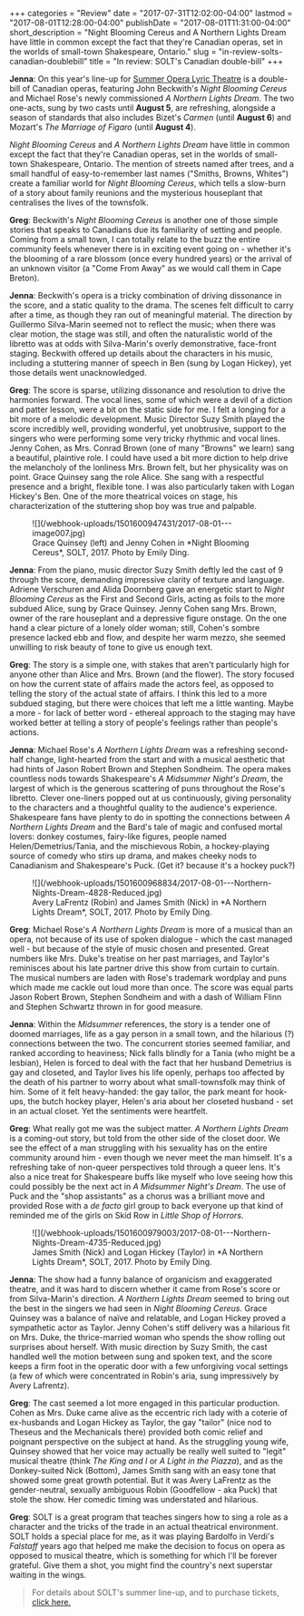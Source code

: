 +++
categories = "Review"
date = "2017-07-31T12:02:00-04:00"
lastmod = "2017-08-01T12:28:00-04:00"
publishDate = "2017-08-01T11:31:00-04:00"
short_description = "Night Blooming Cereus and A Northern Lights Dream have little in common except the fact that they're Canadian operas, set in the worlds of small-town Shakespeare, Ontario."
slug = "in-review-solts-canadian-doublebill"
title = "In review: SOLT&#039;s Canadian double-bill"
+++

**Jenna**: On this year's line-up for [Summer Opera Lyric Theatre](http://www.solt.ca/) is a double-bill of Canadian operas, featuring John Beckwith's *Night Blooming Cereus* and Michael Rose's newly commissioned *A Northern Lights Dream*. The two one-acts, sung by two casts until **August 5**, are refreshing, alongside a season of standards that also includes Bizet's *Carmen* (until **August 6**) and Mozart's *The Marriage of Figaro* (until **August 4**).

*Night Blooming Cereus* and *A Northern Lights Dream* have little in common except the fact that they're Canadian operas, set in the worlds of small-town Shakespeare, Ontario. The mention of streets named after trees, and a small handful of easy-to-remember last names ("Smiths, Browns, Whites") create a familiar world for *Night Blooming Cereus*, which tells a slow-burn of a story about family reunions and the mysterious houseplant that centralises the lives of the townsfolk.

**Greg**: Beckwith's *Night Blooming Cereus* is another one of those simple stories that speaks to Canadians due its familiarity of setting and people. Coming from a small town, I can totally relate to the buzz the entire community feels whenever there is in exciting event going on - whether it's the blooming of a rare blossom (once every hundred years) or the arrival of an unknown visitor (a "Come From Away" as we would call them in Cape Breton).

**Jenna**: Beckwith's opera is a tricky combination of driving dissonance in the score, and a static quality to the drama. The scenes felt difficult to carry after a time, as though they ran out of meaningful material. The direction by Guillermo Silva-Marin seemed not to reflect the music; when there was clear motion, the stage was still, and often the naturalistic world of the libretto was at odds with Silva-Marin's overly demonstrative, face-front staging. Beckwith offered up details about the characters in his music, including a stuttering manner of speech in Ben (sung by Logan Hickey), yet those details went unacknowledged.

**Greg**: The score is sparse, utilizing dissonance and resolution to drive the harmonies forward. The vocal lines, some of which were a devil of a diction and patter lesson, were a bit on the static side for me. I felt a longing for a bit more of a melodic development. Music Director Suzy Smith played the score incredibly well, providing wonderful, yet unobtrusive, support to the singers who were performing some very tricky rhythmic and vocal lines. Jenny Cohen, as Mrs. Conrad Brown (one of many "Browns" we learn) sang a beautiful, plaintive role. I could have used a bit more diction to help drive the melancholy of the lonliness Mrs. Brown felt, but her physicality was on point. Grace Quinsey sang the role Alice. She sang with a respectful presence and a bright, flexible tone. I was also particularly taken with Logan Hickey's Ben. One of the more theatrical voices on stage, his characterization of the stuttering shop boy was true and palpable. 

<figure data-type="image">
![](/webhook-uploads/1501600947431/2017-08-01---image007.jpg)
<figcaption>Grace Quinsey (left) and Jenny Cohen in *Night Blooming Cereus*, SOLT, 2017. Photo by Emily Ding.</figcaption>
</figure>

**Jenna**: From the piano, music director Suzy Smith deftly led the cast of 9 through the score, demanding impressive clarity of texture and language. Adriene Verschuren and Alida Doornberg gave an energetic start to *Night Blooming Cereus* as the First and Second Girls, acting as foils to the more subdued Alice, sung by Grace Quinsey. Jenny Cohen sang Mrs. Brown, owner of the rare houseplant and a depressive figure onstage. On the one hand a clear picture of a lonely older woman; still, Cohen's sombre presence lacked ebb and flow, and despite her warm mezzo, she seemed unwilling to risk beauty of tone to give us enough text.

**Greg**: The story is a simple one, with stakes that aren't particularly high for anyone other than Alice and Mrs. Brown (and the flower). The story focused on how the current state of affairs made the actors feel, as opposed to telling the story of the actual state of affairs. I think this led to a more subdued staging, but there were choices that left me a little wanting. Maybe a more - for lack of better word - ethereal approach to the staging may have worked better at telling a story of people's feelings rather than people's actions. 

**Jenna**: Michael Rose's *A Northern Lights Dream* was a refreshing second-half change, light-hearted from the start and with a musical aesthetic that had hints of Jason Robert Brown and Stephen Sondheim. The opera makes countless nods towards Shakespeare's *A Midsummer Night's Dream*, the largest of which is the generous scattering of puns throughout the Rose's libretto. Clever one-liners popped out at us continuously, giving personality to the characters and a thoughtful quality to the audience's experience. Shakespeare fans have plenty to do in spotting the connections between *A Northern Lights Dream* and the Bard's tale of magic and confused mortal lovers: donkey costumes, fairy-like figures, people named Helen/Demetrius/Tania, and the mischievous Robin, a hockey-playing source of comedy who stirs up drama, and makes cheeky nods to Canadianism and Shakespeare's Puck. (Get it? because it's a hockey puck?)

<figure data-type="image">
![](/webhook-uploads/1501600968834/2017-08-01---Northern-Nights-Dream-4828-Reduced.jpg)
<figcaption>Avery LaFrentz (Robin) and James Smith (Nick) in *A Northern Lights Dream*, SOLT, 2017. Photo by Emily Ding.</figcaption>
</figure>

**Greg**: Michael Rose's *A Northern Lights Dream* is more of a musical than an opera, not because of its use of spoken dialogue - which the cast managed well - but because of the style of music chosen and presented. Great numbers like Mrs. Duke's treatise on her past marriages, and Taylor's reminisces about his late partner drive this show from curtain to curtain. The musical numbers are laden with Rose's trademark wordplay and puns which made me cackle out loud more than once. The score was equal parts Jason Robert Brown, Stephen Sondheim and with a dash of William Flinn and Stephen Schwartz thrown in for good measure. 

**Jenna**: Within the *Midsummer* references, the story is a tender one of doomed marriages, life as a gay person in a small town, and the hilarious (?) connections between the two. The concurrent stories seemed familiar, and ranked according to heaviness; Nick falls blindly for a Tania (who might be a lesbian), Helen is forced to deal with the fact that her husband Demetrius is gay and closeted, and Taylor lives his life openly, perhaps too affected by the death of his partner to worry about what small-townsfolk may think of him. Some of it felt heavy-handed: the gay tailor, the park meant for hook-ups, the butch hockey player, Helen's aria about her closeted husband - set in an actual closet. Yet the sentiments were heartfelt.

**Greg**: What really got me was the subject matter. *A Northern Lights Dream* is a coming-out story, but told from the other side of the closet door. We see the effect of a man struggling with his sexuality has on the entire community around him - even though we never meet the man himself. It's a refreshing take of non-queer perspectives told through a queer lens. It's also a nice treat for Shakespeare buffs like myself who love seeing how this could possibly be the next act in *A Midsummer Night's Dream*. The use of Puck and the "shop assistants" as a chorus was a brilliant move and provided Rose with a *de facto* girl group to back everyone up that kind of reminded me of the girls on Skid Row in *Little Shop of Horrors*. 

<figure data-type="image">
![](/webhook-uploads/1501600979003/2017-08-01---Northern-Nights-Dream-4735-Reduced.jpg)
<figcaption>James Smith (Nick) and Logan Hickey (Taylor) in *A Northern Lights Dream*, SOLT, 2017. Photo by Emily Ding.</figcaption>
</figure>

**Jenna**: The show had a funny balance of organicism and exaggerated theatre, and it was hard to discern whether it came from Rose's score or from Silva-Marin's direction. *A Northern Lights Dream* seemed to bring out the best in the singers we had seen in *Night Blooming Cereus*. Grace Quinsey was a balance of naïve and relatable, and Logan Hickey proved a sympathetic actor as Taylor. Jenny Cohen's stiff delivery was a hilarious fit on Mrs. Duke, the thrice-married woman who spends the show rolling out surprises about herself. With music direction by Suzy Smith, the cast handled well the motion between sung and spoken text, and the score keeps a firm foot in the operatic door with a few unforgiving vocal settings (a few of which were concentrated in Robin's aria, sung impressively by Avery Lafrentz).

**Greg**: The cast seemed a lot more engaged in this particular production. Cohen as Mrs. Duke came alive as the eccentric rich lady with a coterie of ex-husbands and Logan Hickey as Taylor, the gay "tailor" (nice nod to Theseus and the Mechanicals there) provided both comic relief and poignant perspective on the subject at hand. As the struggling young wife, Quinsey showed that her voice may actually be really well suited to "legit" musical theatre (think *The King and I* or *A Light in the Piazza*), and as the Donkey-suited Nick (Bottom), James Smith sang with an easy tone that showed some great growth potential. But it was Avery LaFrentz as the gender-neutral, sexually ambiguous Robin (Goodfellow - aka Puck) that stole the show. Her comedic timing was understated and hilarious. 

**Greg**: SOLT is a great program that teaches singers how to sing a role as a character and the tricks of the trade in an actual theatrical environment. SOLT holds a special place for me, as it was playing Bardolfo in Verdi's *Falstaff* years ago that helped me make the decision to focus on opera as opposed to musical theatre, which is something for which I'll be forever grateful. Give them a shot, you might find the country's next superstar waiting in the wings.

>For details about SOLT's summer line-up, and to purchase tickets, [click here.](http://www.solt.ca/performances.html)
